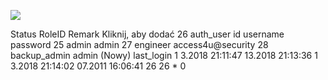![](Maszyny/Windows/Access/Pasted%20image%2020210819133225.png)

Status
RoleID
Remark
Kliknij, aby dodać
26
auth_user
id
username
password
25 admin admin
27 engineer access4u@security
28 backup_admin admin
(Nowy)
last_login
1 3.2018 21:11:47
13.2018 21:13:36
1 3.2018 21:14:02
07.2011 16:06:41
26
26
*
0
